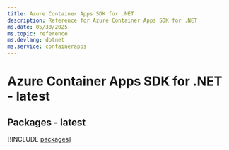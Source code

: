 ```yaml
---
title: Azure Container Apps SDK for .NET
description: Reference for Azure Container Apps SDK for .NET
ms.date: 05/30/2025
ms.topic: reference
ms.devlang: dotnet
ms.service: containerapps
---
```

# Azure Container Apps SDK for .NET - latest
## Packages - latest
[!INCLUDE [packages](container-apps-index.md)]
